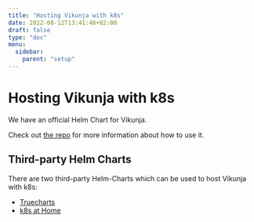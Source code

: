 ```yaml
---
title: "Hosting Vikunja with k8s"
date: 2022-08-12T13:41:48+02:00
draft: false
type: "doc"
menu:
  sidebar:
    parent: "setup"
---
```


# Hosting Vikunja with k8s

We have an official Helm Chart for Vikunja.

Check out [the repo](https://kolaente.dev/vikunja/helm-chart/) for more information about how to use it.

## Third-party Helm Charts

There are two third-party Helm-Charts which can be used to host Vikunja with k8s:

* [Truecharts](https://truecharts.org/charts/stable/vikunja/)
* [k8s at Home](https://github.com/k8s-at-home/charts)

